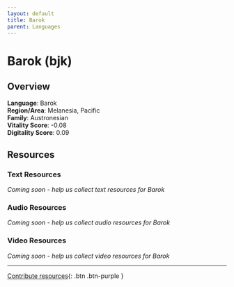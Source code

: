 ```yaml
---
layout: default
title: Barok
parent: Languages
---
```


# Barok (bjk)

## Overview

**Language**: Barok  
**Region/Area**: Melanesia, Pacific  
**Family**: Austronesian  
**Vitality Score**: -0.08  
**Digitality Score**: 0.09  

## Resources

### Text Resources
*Coming soon - help us collect text resources for Barok*

### Audio Resources
*Coming soon - help us collect audio resources for Barok*

### Video Resources
*Coming soon - help us collect video resources for Barok*

---

[Contribute resources](https://fairtrain.github.io/){: .btn .btn-purple }
